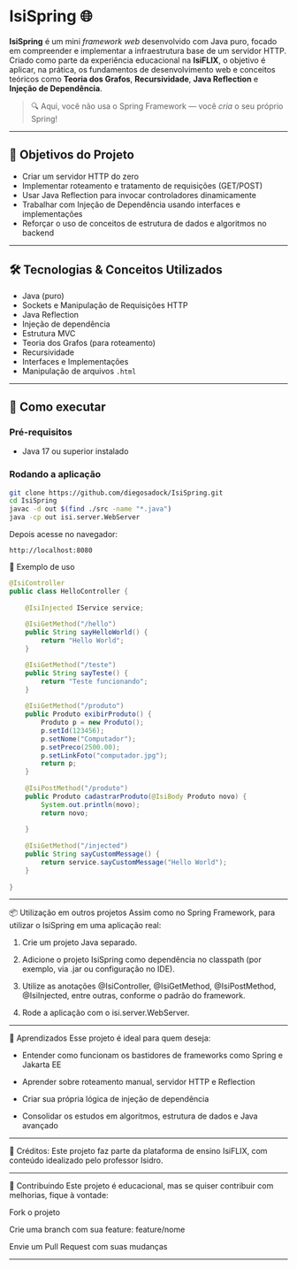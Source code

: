 # IsiSpring 🌐

**IsiSpring** é um mini *framework web* desenvolvido com Java puro, focado em compreender e implementar a infraestrutura base de um servidor HTTP. Criado como parte da experiência educacional na **IsiFLIX**, o objetivo é aplicar, na prática, os fundamentos de desenvolvimento web e conceitos teóricos como **Teoria dos Grafos**, **Recursividade**, **Java Reflection** e **Injeção de Dependência**.

> 🔍 Aqui, você não usa o Spring Framework — você *cria* o seu próprio Spring!

---

## 🎯 Objetivos do Projeto

- Criar um servidor HTTP do zero
- Implementar roteamento e tratamento de requisições (GET/POST)
- Usar Java Reflection para invocar controladores dinamicamente
- Trabalhar com Injeção de Dependência usando interfaces e implementações
- Reforçar o uso de conceitos de estrutura de dados e algoritmos no backend

---

## 🛠️ Tecnologias & Conceitos Utilizados

- Java (puro)
- Sockets e Manipulação de Requisições HTTP
- Java Reflection
- Injeção de dependência
- Estrutura MVC
- Teoria dos Grafos (para roteamento)
- Recursividade
- Interfaces e Implementações
- Manipulação de arquivos `.html`

---

## 🚀 Como executar

### Pré-requisitos

- Java 17 ou superior instalado

### Rodando a aplicação

```bash
git clone https://github.com/diegosadock/IsiSpring.git
cd IsiSpring
javac -d out $(find ./src -name "*.java")
java -cp out isi.server.WebServer
```


Depois acesse no navegador:
```
http://localhost:8080
```
📡 Exemplo de uso

```java
@IsiController
public class HelloController {
	
	@IsiInjected IService service;
	
	@IsiGetMethod("/hello")
	public String sayHelloWorld() {
		return "Hello World";
	}

	@IsiGetMethod("/teste")
	public String sayTeste() {
		return "Teste funcionando";
	}
	
	@IsiGetMethod("/produto")
	public Produto exibirProduto() {
		Produto p = new Produto();
		p.setId(123456);
		p.setNome("Computador");
		p.setPreco(2500.00);
		p.setLinkFoto("computador.jpg");
		return p;
	}
	
	@IsiPostMethod("/produto")
	public Produto cadastrarProduto(@IsiBody Produto novo) {
		System.out.println(novo);
		return novo;
		
	}
	
	@IsiGetMethod("/injected")
	public String sayCustomMessage() {
		return service.sayCustomMessage("Hello World");
	}
	
}
```

---

📦 Utilização em outros projetos
Assim como no Spring Framework, para utilizar o IsiSpring em uma aplicação real:

1. Crie um projeto Java separado.

2. Adicione o projeto IsiSpring como dependência no classpath (por exemplo, via .jar ou configuração no IDE).

3. Utilize as anotações @IsiController, @IsiGetMethod, @IsiPostMethod, @IsiInjected, entre outras, conforme o padrão do framework.

4. Rode a aplicação com o isi.server.WebServer.

---

🧠 Aprendizados
Esse projeto é ideal para quem deseja:

- Entender como funcionam os bastidores de frameworks como Spring e Jakarta EE

- Aprender sobre roteamento manual, servidor HTTP e Reflection

- Criar sua própria lógica de injeção de dependência

- Consolidar os estudos em algoritmos, estrutura de dados e Java avançado

---

📖 Créditos:
Este projeto faz parte da plataforma de ensino IsiFLIX, com conteúdo idealizado pelo professor Isidro.

---

🤝 Contribuindo
Este projeto é educacional, mas se quiser contribuir com melhorias, fique à vontade:

Fork o projeto

Crie uma branch com sua feature: feature/nome

Envie um Pull Request com suas mudanças

---



